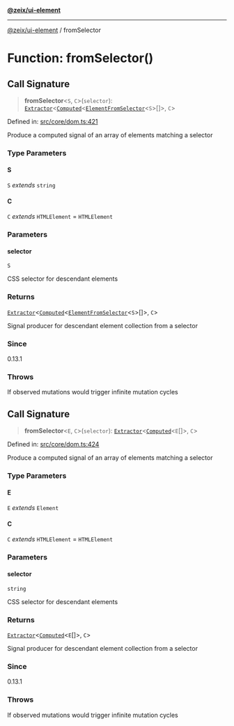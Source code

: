 [**@zeix/ui-element**](../README.md)

***

[@zeix/ui-element](../globals.md) / fromSelector

# Function: fromSelector()

## Call Signature

> **fromSelector**\<`S`, `C`\>(`selector`): [`Extractor`](../type-aliases/Extractor.md)\<[`Computed`](../type-aliases/Computed.md)\<[`ElementFromSelector`](../type-aliases/ElementFromSelector.md)\<`S`\>[]\>, `C`\>

Defined in: [src/core/dom.ts:421](https://github.com/zeixcom/ui-element/blob/333374b65ccc17c36a30cb41ca66f6ca0a5c37d0/src/core/dom.ts#L421)

Produce a computed signal of an array of elements matching a selector

### Type Parameters

#### S

`S` *extends* `string`

#### C

`C` *extends* `HTMLElement` = `HTMLElement`

### Parameters

#### selector

`S`

CSS selector for descendant elements

### Returns

[`Extractor`](../type-aliases/Extractor.md)\<[`Computed`](../type-aliases/Computed.md)\<[`ElementFromSelector`](../type-aliases/ElementFromSelector.md)\<`S`\>[]\>, `C`\>

Signal producer for descendant element collection from a selector

### Since

0.13.1

### Throws

If observed mutations would trigger infinite mutation cycles

## Call Signature

> **fromSelector**\<`E`, `C`\>(`selector`): [`Extractor`](../type-aliases/Extractor.md)\<[`Computed`](../type-aliases/Computed.md)\<`E`[]\>, `C`\>

Defined in: [src/core/dom.ts:424](https://github.com/zeixcom/ui-element/blob/333374b65ccc17c36a30cb41ca66f6ca0a5c37d0/src/core/dom.ts#L424)

Produce a computed signal of an array of elements matching a selector

### Type Parameters

#### E

`E` *extends* `Element`

#### C

`C` *extends* `HTMLElement` = `HTMLElement`

### Parameters

#### selector

`string`

CSS selector for descendant elements

### Returns

[`Extractor`](../type-aliases/Extractor.md)\<[`Computed`](../type-aliases/Computed.md)\<`E`[]\>, `C`\>

Signal producer for descendant element collection from a selector

### Since

0.13.1

### Throws

If observed mutations would trigger infinite mutation cycles
